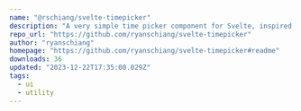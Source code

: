 ```yaml
---
name: "@rschiang/svelte-timepicker"
description: "A very simple time picker component for Svelte, inspired by Material UI's time picker."
repo_url: "https://github.com/ryanschiang/svelte-timepicker"
author: "ryanschiang"
homepage: "https://github.com/ryanschiang/svelte-timepicker#readme"
downloads: 36
updated: "2023-12-22T17:35:00.029Z"
tags: 
  - ui
  - utility
---
```

